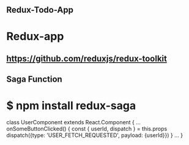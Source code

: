 ## Redux-Todo-App

# Redux-app

## https://github.com/reduxjs/redux-toolkit

## Saga Function

# $ npm install redux-saga

class UserComponent extends React.Component {
  ...
  onSomeButtonClicked() {
    const { userId, dispatch } = this.props
    dispatch({type: 'USER_FETCH_REQUESTED', payload: {userId}})
  }
  ...
}